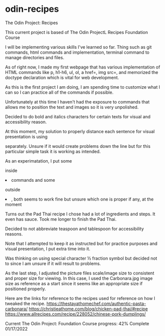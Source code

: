 # odin-recipes
The Odin Project: Recipes

This current project is based of The Odin ProjectL Recipes Foundation Course
 
I will be implementing various skills I've learned so far. Thing such as git commands, html commands and implementation, terminal command to manage directories and files.

As of right now, I made my first webpage that has various implementation of HTML commands like p, h1-h6, ul, ol, a href=, img src=, and memorized the doctype declaration which is vital for web development. 


As this is the first project I am doing, I am spending time to customize what I can so I can practice all of the commands if possible.

Unfortunately at this time I haven't had the exposure to commands that allows me to position the text and images so it is very unpolished.

Decided to do bold and italics characters for certain texts for visual and accessibility reason.

At this moment, my solution to properly distance each sentence for visual presentation is using <p> separately. Unsure if it would create problems down the line but for this particular simple task it is working as intended.

As an experimatation, I put some <p> inside <li> commands and some <p> outside <li>, both seems to work fine but unsure which one is proper if any, at the moment

Turns out the Pad Thai recipe I chose had a lot of ingredients and steps. It even has sauce. Took me longer to finish the Pad Thai.

Decided to not abbreviate teaspoon and tablespoon for accessibility reasons.

Note that I attempted to keep it as instructed but for practice purposes and visual presentation, I put extra time into it.

Was thinking on using special character ½ fraction symbol but decided not to since I am unsure if it will result to problems.

As the last step, I adjusted the picture files scale/image size to consistent and proper size for viewing. In this case, I used the Carbonara.jpg image size as reference as a start since it seems like an appropriate size if positioned properly.

Here are the links for reference to the recipes used for reference on how I tweaked the recipe.
https://thestayathomechef.com/authentic-pasta-carbonara/
https://christieathome.com/blog/chicken-pad-thai/#recipe
https://www.allrecipes.com/recipe/228052/chinese-pork-dumplings/


Current The Odin Project: Foundation Course progress: 42% Complete 01/17/2022 